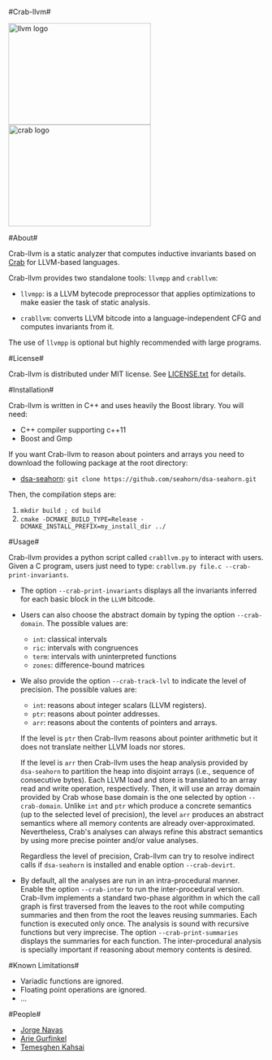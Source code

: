 #Crab-llvm#

<img src="https://upload.wikimedia.org/wikipedia/en/4/4c/LLVM_Logo.svg" alt="llvm logo" width=280 height=200 /> 
<img src="http://i.imgur.com/IDKhq5h.png" alt="crab logo" width=280 height=200 /> 



#About#

Crab-llvm is a static analyzer that computes inductive invariants
based on [Crab](https://github.com/seahorn/crab) for LLVM-based
languages.

Crab-llvm provides two standalone tools: `llvmpp` and `crabllvm`:

- `llvmpp`: is a LLVM bytecode preprocessor that applies optimizations
to make easier the task of static analysis.

- `crabllvm`: converts LLVM bitcode into a language-independent CFG
  and computes invariants from it.

The use of `llvmpp` is optional but highly recommended with large
programs.

#License#

Crab-llvm is distributed under MIT license. See
[LICENSE.txt](LICENSE.txt) for details.

#Installation#

Crab-llvm is written in C++ and uses heavily the Boost library. You will need:

- C++ compiler supporting c++11
- Boost and Gmp

If you want Crab-llvm to reason about pointers and arrays you need to
download the following package at the root directory:

* [dsa-seahorn](https://github.com/seahorn/dsa-seahorn): ``` git clone https://github.com/seahorn/dsa-seahorn.git ```

Then, the compilation steps are:

1. ```mkdir build ; cd build```
2. ```cmake -DCMAKE_BUILD_TYPE=Release -DCMAKE_INSTALL_PREFIX=my_install_dir ../```

#Usage#

Crab-llvm provides a python script called `crabllvm.py` to interact
with users. Given a C program, users just need to type: `crabllvm.py
file.c --crab-print-invariants`.

- The option `--crab-print-invariants` displays all the invariants
inferred for each basic block in the `LLVM` bitcode.

- Users can also choose the abstract domain by typing the option
`--crab-domain`. The possible values are:

    - `int`: classical intervals
	- `ric`: intervals with congruences
    - `term`: intervals with uninterpreted functions
	- `zones`: difference-bound matrices


- We also provide the option `--crab-track-lvl` to indicate the level
of precision. The possible values are: 

    - `int`: reasons about integer scalars (LLVM registers).
	- `ptr`: reasons about pointer addresses.	
    - `arr`: reasons about the contents of pointers and arrays.

   If the level is `ptr` then Crab-llvm reasons about pointer
   arithmetic but it does not translate neither LLVM loads nor stores.
   
   If the level is `arr` then Crab-llvm uses the heap analysis
   provided by `dsa-seahorn` to partition the heap into disjoint
   arrays (i.e., sequence of consecutive bytes). Each LLVM load and
   store is translated to an array read and write operation,
   respectively. Then, it will use an array domain provided by Crab
   whose base domain is the one selected by option
   `--crab-domain`. Unlike `int` and `ptr` which produce a concrete
   semantics (up to the selected level of precision), the level `arr`
   produces an abstract semantics where all memory contents are
   already over-approximated. Nevertheless, Crab's analyses can always
   refine this abstract semantics by using more precise pointer and/or
   value analyses.

   Regardless the level of precision, Crab-llvm can try to resolve
   indirect calls if `dsa-seahorn` is installed and enable option
   `--crab-devirt`.

- By default, all the analyses are run in an intra-procedural
  manner. Enable the option `--crab-inter` to run the inter-procedural
  version. Crab-llvm implements a standard two-phase algorithm in
  which the call graph is first traversed from the leaves to the root
  while computing summaries and then from the root the leaves reusing
  summaries. Each function is executed only once. The analysis is
  sound with recursive functions but very imprecise. The option
  `--crab-print-summaries` displays the summaries for each
  function. The inter-procedural analysis is specially important if
  reasoning about memory contents is desired.

#Known Limitations#

- Variadic functions are ignored.
- Floating point operations are ignored.
- ...

#People#

* [Jorge Navas](http://ti.arc.nasa.gov/profile/jorge/)
* [Arie Gurfinkel](arieg.bitbucket.org)
* [Temesghen Kahsai](http://www.lememta.info/)
